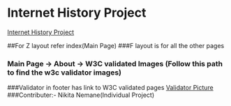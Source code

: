 # Internet History Project
[Internet History Project](http://historyofinternetproject.eastus.azurecontainer.io)

##For Z layout refer index(Main Page)
###F layout is for all the other pages
### Main Page -> About -> W3C validated Images (Follow this path to find the w3c validator images)
###Validator in footer has link to W3C validated pages
[Validator Picture](http://historyofinternetproject.eastus.azurecontainer.io/validator.html)
###Contributer:- Nikita Nemane(Individual Project)